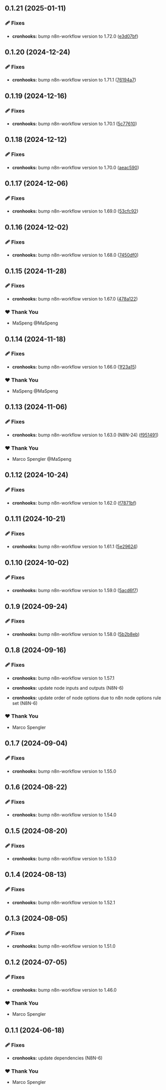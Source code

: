 ## 0.1.21 (2025-01-11)

### 🩹 Fixes

- **cronhooks:** bump n8n-workflow version to 1.72.0 ([e3d07bf](https://github.com/skriptfabrik/n8n-nodes/commit/e3d07bf))

## 0.1.20 (2024-12-24)

### 🩹 Fixes

- **cronhooks:** bump n8n-workflow version to 1.71.1 ([76194a7](https://github.com/skriptfabrik/n8n-nodes/commit/76194a7))

## 0.1.19 (2024-12-16)

### 🩹 Fixes

- **cronhooks:** bump n8n-workflow version to 1.70.1 ([5c77610](https://github.com/skriptfabrik/n8n-nodes/commit/5c77610))

## 0.1.18 (2024-12-12)

### 🩹 Fixes

- **cronhooks:** bump n8n-workflow version to 1.70.0 ([aeac590](https://github.com/skriptfabrik/n8n-nodes/commit/aeac590))

## 0.1.17 (2024-12-06)

### 🩹 Fixes

- **cronhooks:** bump n8n-workflow version to 1.69.0 ([53cfc92](https://github.com/skriptfabrik/n8n-nodes/commit/53cfc92))

## 0.1.16 (2024-12-02)

### 🩹 Fixes

- **cronhooks:** bump n8n-workflow version to 1.68.0 ([7450df0](https://github.com/skriptfabrik/n8n-nodes/commit/7450df0))

## 0.1.15 (2024-11-28)

### 🩹 Fixes

- **cronhooks:** bump n8n-workflow version to 1.67.0 ([478a122](https://github.com/skriptfabrik/n8n-nodes/commit/478a122))

### ❤️ Thank You

- MaSpeng @MaSpeng

## 0.1.14 (2024-11-18)

### 🩹 Fixes

- **cronhooks:** bump n8n-workflow version to 1.66.0 ([1f23a15](https://github.com/skriptfabrik/n8n-nodes/commit/1f23a15))

### ❤️  Thank You

- MaSpeng @MaSpeng

## 0.1.13 (2024-11-06)

### 🩹 Fixes

- **cronhooks:** bump n8n-workflow version to 1.63.0 (N8N-24) ([f951491](https://github.com/skriptfabrik/n8n-nodes/commit/f951491))

### ❤️  Thank You

- Marco Spengler @MaSpeng

## 0.1.12 (2024-10-24)

### 🩹 Fixes

- **cronhooks:** bump n8n-workflow version to 1.62.0 ([f7871bf](https://github.com/skriptfabrik/n8n-nodes/commit/f7871bf))

## 0.1.11 (2024-10-21)

### 🩹 Fixes

- **cronhooks:** bump n8n-workflow version to 1.61.1 ([5e29624](https://github.com/skriptfabrik/n8n-nodes/commit/5e29624))

## 0.1.10 (2024-10-02)


### 🩹 Fixes

- **cronhooks:** bump n8n-workflow version to 1.59.0 ([5acd6f7](https://github.com/skriptfabrik/n8n-nodes/commit/5acd6f7))

## 0.1.9 (2024-09-24)


### 🩹 Fixes

- **cronhooks:** bump n8n-workflow version to 1.58.0 ([5b2b8eb](https://github.com/skriptfabrik/n8n-nodes/commit/5b2b8eb))

## 0.1.8 (2024-09-16)


### 🩹 Fixes

- **cronhooks:** bump n8n-workflow version to 1.57.1

- **cronhooks:** update node inputs and outputs (N8N-6)

- **cronhooks:** update order of node options due to n8n node options rule set (N8N-6)


### ❤️  Thank You

- Marco Spengler

## 0.1.7 (2024-09-04)


### 🩹 Fixes

- **cronhooks:** bump n8n-workflow version to 1.55.0

## 0.1.6 (2024-08-22)


### 🩹 Fixes

- **cronhooks:** bump n8n-workflow version to 1.54.0

## 0.1.5 (2024-08-20)


### 🩹 Fixes

- **cronhooks:** bump n8n-workflow version to 1.53.0

## 0.1.4 (2024-08-13)


### 🩹 Fixes

- **cronhooks:** bump n8n-workflow version to 1.52.1

## 0.1.3 (2024-08-05)


### 🩹 Fixes

- **cronhooks:** bump n8n-workflow version to 1.51.0

## 0.1.2 (2024-07-05)


### 🩹 Fixes

- **cronhooks:** bump n8n-workflow version to 1.46.0


### ❤️  Thank You

- Marco Spengler

## 0.1.1 (2024-06-18)


### 🩹 Fixes

- **cronhooks:** update dependencies (N8N-6)


### ❤️  Thank You

- Marco Spengler